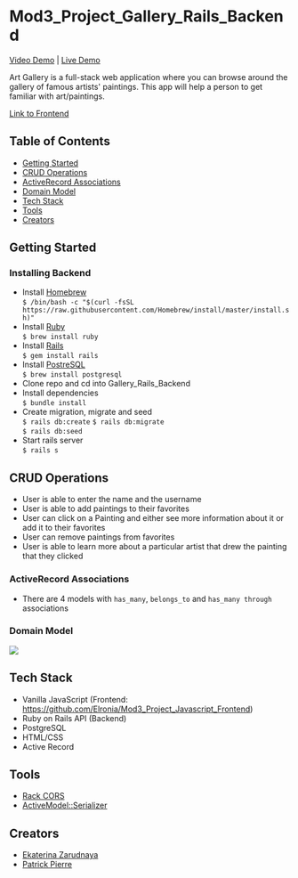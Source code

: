 # Mod3_Project_Gallery_Rails_Backend

[Video Demo](https://youtu.be/-NEcUE4MS5o) | [Live Demo](https://elronia.github.io/interactive-art-gallery-ui/)

Art Gallery is a full-stack web application where you can browse around the gallery of famous artists' paintings. This app will help a person to get familiar with art/paintings.  

[Link to Frontend](https://github.com/Elronia/Mod3_Project_Javascript_Frontend)
## Table of Contents
* [Getting Started](#getting-started)
* [CRUD Operations](#crud-operations)
* [ActiveRecord Associations](#active-record)
* [Domain Model](#domain-model)
* [Tech Stack](#tech-stack)
* [Tools](#tools)
* [Creators](#creators)

<a name="getting-started"/>

## Getting Started
### Installing Backend
* Install [Homebrew](https://brew.sh/)  
```$ /bin/bash -c "$(curl -fsSL https://raw.githubusercontent.com/Homebrew/install/master/install.sh)"```
* Install [Ruby](https://www.ruby-lang.org/en/)  
```$ brew install ruby```
* Install [Rails](https://rubyonrails.org/)  
```$ gem install rails```
* Install [PostreSQL](https://www.postgresql.org/)  
```$ brew install postgresql```
* Clone repo and cd into Gallery_Rails_Backend
* Install dependencies  
```$ bundle install```
* Create migration, migrate and seed  
```$ rails db:create``` 
```$ rails db:migrate```  
```$ rails db:seed```   
* Start rails server  
```$ rails s```

<a name="crud-operations"/>

## CRUD Operations
* User is able to enter the name and the username
* User is able to add paintings to their favorites 
* User can click on a Painting and either see more information about it or add it to their favorites 
* User can remove paintings from favorites
* User is able to learn more about a particular artist that drew the painting that they clicked 


<a name="active-record"/>

### ActiveRecord Associations
* There are 4 models with `has_many`, `belongs_to` and `has_many through` associations

<a name="domain-model"/>

### Domain Model
<img src='./image/Gallery_ERD.png'> </img>


<a name="tech-stack"/>

## Tech Stack
* Vanilla JavaScript (Frontend: https://github.com/Elronia/Mod3_Project_Javascript_Frontend)
* Ruby on Rails API (Backend)
* PostgreSQL
* HTML/CSS
* Active Record

<a name="tools"/>

## Tools
* [Rack CORS](https://github.com/cyu/rack-cors)
* [ActiveModel::Serializer](https://github.com/rails-api/active_model_serializers)


<a name="creators"/>

## Creators
* [Ekaterina Zarudnaya](https://github.com/Elronia)
* [Patrick Pierre](https://github.com/pierrewebdev)
